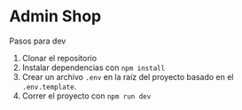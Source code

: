 # Admin Shop

Pasos para dev

1. Clonar el repositorio
2. Instalar dependencias con `npm install`
3. Crear un archivo `.env` en la raíz del proyecto basado en el `.env.template`.
4. Correr el proyecto con `npm run dev`